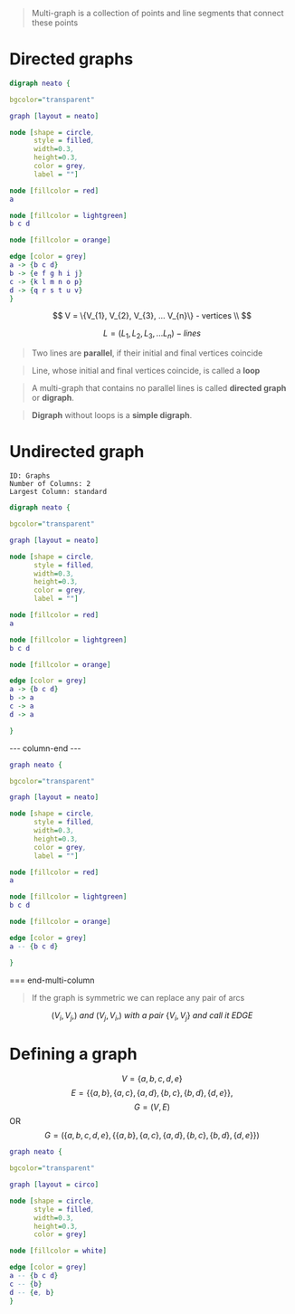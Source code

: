 
> Multi-graph is a collection of points
> and line segments that connect these points

# Directed graphs

```dot
digraph neato {

bgcolor="transparent"

graph [layout = neato]

node [shape = circle,
      style = filled,
      width=0.3,
      height=0.3,
      color = grey,
      label = ""]

node [fillcolor = red]
a

node [fillcolor = lightgreen]
b c d

node [fillcolor = orange]

edge [color = grey]
a -> {b c d}
b -> {e f g h i j}
c -> {k l m n o p}
d -> {q r s t u v}
}
```

$$
V = \{V_{1}, V_{2}, V_{3}, ... V_{n}\} - vertices \\
$$

$$
L = (L_{1}, L_{2}, L_{3}, ... L_{n}) - lines
$$

> Two lines are **parallel**, if their initial and final vertices coincide

> Line, whose initial and final vertices coincide, is called a **loop**

> A multi-graph that contains no parallel lines is called **directed graph** or **digraph**. 

> **Digraph** without loops is a **simple digraph**.

# Undirected graph


```start-multi-column
ID: Graphs
Number of Columns: 2
Largest Column: standard
```

```dot
digraph neato {

bgcolor="transparent"

graph [layout = neato]

node [shape = circle,
      style = filled,
      width=0.3,
      height=0.3,
      color = grey,
      label = ""]

node [fillcolor = red]
a

node [fillcolor = lightgreen]
b c d

node [fillcolor = orange]

edge [color = grey]
a -> {b c d}
b -> a
c -> a
d -> a

}
```

--- column-end ---

```dot
graph neato {

bgcolor="transparent"

graph [layout = neato]

node [shape = circle,
      style = filled,
      width=0.3,
      height=0.3,
      color = grey,
      label = ""]

node [fillcolor = red]
a

node [fillcolor = lightgreen]
b c d

node [fillcolor = orange]

edge [color = grey]
a -- {b c d}

}
```

=== end-multi-column

> If the graph is symmetric we can replace any pair of arcs 

$$
(V_{i}, V_{j},) \ and \ (V_{j}, V_{i},) \ with \ a \ pair \ \{V_{i}, V_{j}\} \ and \ call \ it \ EDGE
$$



# Defining a graph

$$
V = \{a, b, c, d, e\}
$$
$$
E = \{\{a, b\}, \{a, c\}, \{a, d\}, \{b, c\}, \{b, d\}, \{d, e\}\},
$$
$$
G = (V, E)
$$
OR
$$
G = (\{a, b, c, d, e\}, \{\{a, b\}, \{a, c\}, \{a, d\}, \{b, c\}, \{b, d\}, \{d, e\}\})
$$

```dot
graph neato {

bgcolor="transparent"

graph [layout = circo]

node [shape = circle,
      style = filled,
      width=0.3,
      height=0.3,
      color = grey]

node [fillcolor = white]

edge [color = grey]
a -- {b c d}
c -- {b}
d -- {e, b}
}
```

